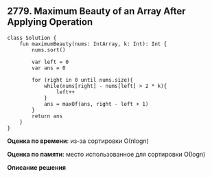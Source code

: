  ## 2779. Maximum Beauty of an Array After Applying Operation


```
class Solution {
    fun maximumBeauty(nums: IntArray, k: Int): Int {
        nums.sort()

        var left = 0
        var ans = 0

        for (right in 0 until nums.size){
            while(nums[right] - nums[left] > 2 * k){
                left++
            }
            ans = maxOf(ans, right - left + 1)
        }
        return ans
    }
}

```

**Оценка по времени**: 
из-за сортировки О(nlogn)


**Оценка по памяти**: 
место использованное для сортировки О(logn)


**Описание решения**
```

```
